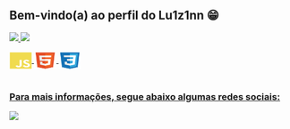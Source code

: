 ## Bem-vindo(a) ao perfil do Lu1z1nn 😁

 <div>
   <a href="https://github.com/Lu1z1nn">
   <img height="180em" src="https://github-readme-stats.vercel.app/api?username=Lu1z1nn&show_icons=true&theme=dark&include_all_commits=true&count_private=true"/>
   <img height="180em" src="https://github-readme-stats.vercel.app/api/top-langs/?username=Lu1z1nn&layout=compact&langs_count=6&theme=tokyonight"/>
</div>
    
<div style="display: inline_block"><br>
  <img align="center" alt="Js" height="30" width="40" src="https://raw.githubusercontent.com/devicons/devicon/master/icons/javascript/javascript-plain.svg ">
  <img align="center" alt="HTML" height="30" width="40" src="https://raw.githubusercontent.com/devicons/devicon/master/icons/html5/html5-original.svg ">
  <img align="center" alt="CSS" height="30" width="40" src="https://raw.githubusercontent.com/devicons/devicon/master/icons/css3/css3-original.svg ">
</div>
 
<br>
 
### Para mais informações, segue abaixo algumas redes sociais:
 
<div>
 
  <a href="https://www.linkedin.com/in/luiz-fellipe-a6a4b218b/" target="_blank"><img src="https://img.shields.io/badge/-LinkedIn-%230077B5?style= for-the-badge&logo=linkedin&logoColor=white" target="_blank"></a>
</div>
